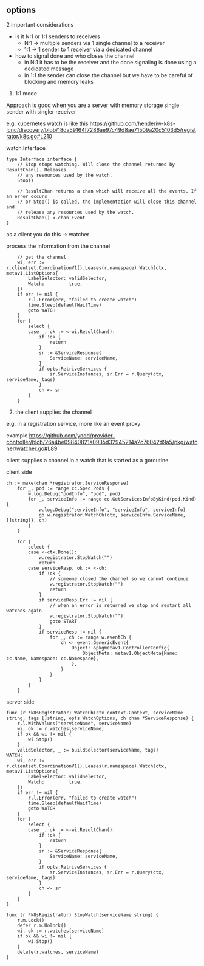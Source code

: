 ## options

2 important considerations
- is it N:1 or 1:1 senders to receivers
    - N:1 -> multiple senders via 1 single channel to a receiver
    - 1:1 -> 1 sender to 1 receiver via a dedicated channel
- how to signal done and who closes the channel
    - in N:1 it has to be the receiver and the done signaling is done using a dedicated message
    - in 1:1 the sender can close the channel but we have to be careful of blocking and memory leaks

1. 1:1 mode

Approach is good when you are a server with memory storage
single sender with singler receiver

e.g. kubernetes watch is like this
https://github.com/henderiw-k8s-lcnc/discovery/blob/18da59164f7286ae97c49d8ae71509a20c5103d5/registrator/k8s.go#L210


watch.Interface
```golang
type Interface interface {
    // Stop stops watching. Will close the channel returned by ResultChan(). Releases
    // any resources used by the watch.
    Stop()

    // ResultChan returns a chan which will receive all the events. If an error occurs
    // or Stop() is called, the implementation will close this channel and
    // release any resources used by the watch.
    ResultChan() <-chan Event
}
```

as a client you do this -> watcher

process the information from the channel

```golang
    // get the channel
    wi, err := r.clientset.CoordinationV1().Leases(r.namespace).Watch(ctx, metav1.ListOptions{
		LabelSelector: validSelector,
		Watch:         true,
	})
	if err != nil {
		r.l.Error(err, "failed to create watch")
		time.Sleep(defaultWaitTime)
		goto WATCH
	}
	for {
		select {
		case _, ok := <-wi.ResultChan():
			if !ok {
				return
			}
			sr := &ServiceResponse{
				ServiceName: serviceName,
			}
			if opts.RetriveServices {
				sr.ServiceInstances, sr.Err = r.Query(ctx, serviceName, tags)
			}
			ch <- sr
		}
	}
```

2. the client supplies the channel

e.g. in a registration service, more like an event proxy

example https://github.com/yndd/provider-controller/blob/26a4be09840821a0935d32945214a2c76042d9a5/pkg/watcher/watcher.go#L89

client supplies a channel in a watch that is started as a goroutine

client side

```golang
ch := make(chan *registrator.ServiceResponse)
	for _, pod := range cc.Spec.Pods {
		w.log.Debug("podInfo", "pod", pod)
		for _, serviceInfo := range cc.GetServicesInfoByKind(pod.Kind) {
			w.log.Debug("serviceInfo", "serviceInfo", serviceInfo)
			go w.registrator.WatchCh(ctx, serviceInfo.ServiceName, []string{}, ch)
		}
	}

	for {
		select {
		case <-ctx.Done():
			w.registrator.StopWatch("")
			return
		case serviceResp, ok := <-ch:
			if !ok {
				// someone closed the channel so we cannot continue
				w.registrator.StopWatch("")
				return
			}
			if serviceResp.Err != nil {
				// when an error is returned we stop and restart all watches again
				w.registrator.StopWatch("")
				goto START
			}
			if serviceResp != nil {
				for _, ch := range w.eventCh {
					ch <- event.GenericEvent{
						Object: &pkgmetav1.ControllerConfig{
							ObjectMeta: metav1.ObjectMeta{Name: cc.Name, Namespace: cc.Namespace},
						},
					}
				}
			}
		}
	}
```

server side

```golang
func (r *k8sRegistrator) WatchCh(ctx context.Context, serviceName string, tags []string, opts WatchOptions, ch chan *ServiceResponse) {
	r.l.WithValues("serviceName", serviceName)
	wi, ok := r.watches[serviceName]
	if ok && wi != nil {
		wi.Stop()
	}
	validSelector, _ := buildSelector(serviceName, tags)
WATCH:
	wi, err := r.clientset.CoordinationV1().Leases(r.namespace).Watch(ctx, metav1.ListOptions{
		LabelSelector: validSelector,
		Watch:         true,
	})
	if err != nil {
		r.l.Error(err, "failed to create watch")
		time.Sleep(defaultWaitTime)
		goto WATCH
	}
	for {
		select {
		case _, ok := <-wi.ResultChan():
			if !ok {
				return
			}
			sr := &ServiceResponse{
				ServiceName: serviceName,
			}
			if opts.RetriveServices {
				sr.ServiceInstances, sr.Err = r.Query(ctx, serviceName, tags)
			}
			ch <- sr
		}
	}
}

func (r *k8sRegistrator) StopWatch(serviceName string) {
	r.m.Lock()
	defer r.m.Unlock()
	wi, ok := r.watches[serviceName]
	if ok && wi != nil {
		wi.Stop()
	}
	delete(r.watches, serviceName)
}

```
